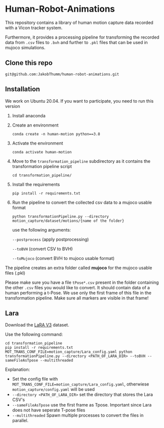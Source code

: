 # Human-Robot-Animations

This repository contains a library of human motion capture data recorded with a Vicon tracker system.

Furthermore, it provides a processing pipeline for transforming the recorded data from `.csv` files to `.bvh` and further to `.pkl` files that can be used in mujoco simulations.

## Clone this repo
```
git@github.com:JakobThumm/human-robot-animations.git
```

## Installation
We work on Ubuntu 20.04. If you want to participate, you need to run this version

1. Install anaconda 
2. Create an environment 
    ```
    conda create -n human-motion python==3.8
    ```
3. Activate the environment
    ```
    conda activate human-motion 
    ```
4. Move to the `transformation_pipeline` subdirectory as it contains the transformation pipeline script
    ```
    cd transformation_pipeline/
    ```
5. Install the requirements
    ```
    pip install -r requirements.txt 
    ```
6. Run the pipeline to convert the collected csv data to a mujoco usable format
    ```
    python transformationPipeline.py --directory motion_capture/dataset/motions/{name of the folder} 
    ```
    use the following arguments:

    `--postprocess` (apply postprocessing)

    `--toBVH` (convert CSV to BVH)

    `--toMujoco` (convert BVH to mujoco usable format)

The pipeline creates an extra folder called **mujoco** for the mujoco usable files (.pkl)

Please make sure you have a file `tPose*.csv` present in the folder containing the other `.csv` files you would like to convert. It should contain data of a human performing a t-Pose. We use only the first frame of this file in the transformation pipeline. Make sure all markers are visible in that frame!


## Lara
Download the [LaRA V3](https://zenodo.org/records/8189341) dataset.

Use the following command:
```
cd transformation_pipeline
pip install -r requirements.txt
MOT_TRANS_CONF_FILE=motion_capture/Lara_config.yaml python transformationPipeline.py --directory <PATH_OF_LARA_DIR> --toBVH --sameFileAsTpose --multithreaded
```

Explanation:
- Set the config file with `MOT_TRANS_CONF_FILE=motion_capture/Lara_config.yaml`, otherwiese `motion_capture/config.yaml` will be used
- `--directory <PATH_OF_LARA_DIR>` set the directory that stores the Lara CSV's
- `--sameFileAsTpose` use the first frame as Tpose. Important since Lara does not have seperate T-pose files
- `--multithreaded` Spawn multiple processes to convert the files in parallel.